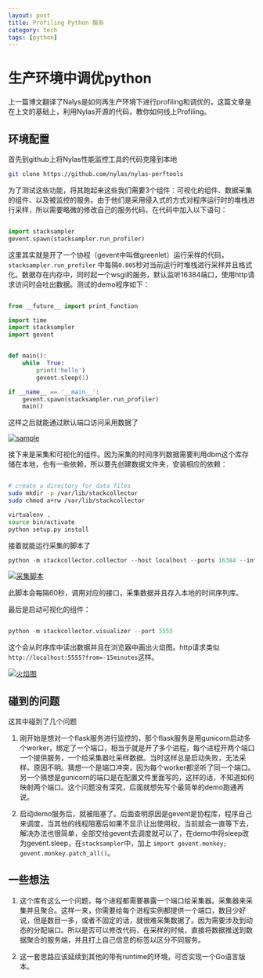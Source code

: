 ```yaml
---
layout: post
title: Profiling Python 服务
category: tech
tags: [python]
---
```


# 生产环境中调优python

上一篇博文翻译了Nalys是如何再生产环境下进行profiling和调优的，这篇文章是在上文的基础上，利用Nylas开源的代码，教你如何线上Profiling。

## 环境配置

首先到github上将Nylas性能监控工具的代码克隆到本地

```bash
git clone https://github.com/nylas/nylas-perftools
```

为了测试这些功能，将其跑起来这些我们需要3个组件：可视化的组件、数据采集的组件、以及被监控的服务。由于他们是采用侵入式的方式对程序运行时的堆栈进行采样，所以需要略微的修改自己的服务代码，在代码中加入以下语句：

```python

import stacksampler
gevent.spawn(stacksampler.run_profiler)

```

这里其实就是开了一个协程（gevent中叫做greenlet）运行采样的代码，`stacksampler.run_profiler` 中每隔`0.005`秒对当前运行时堆栈进行采样并且格式化。数据存在内存中，同时起一个wsgi的服务，默认监听16384端口，使用http请求访问时会吐出数据。测试的demo程序如下：

```python

from __future__ import print_function

import time
import stacksampler
import gevent


def main():
    while  True:
        print('hello')
        gevent.sleep(1)

if __name__ == '__main__':
    gevent.spawn(stacksampler.run_profiler)
    main()

```

这样之后就能通过默认端口访问采用数据了

[![sample](http://7o50i4.com1.z0.glb.clouddn.com/profiling-python%2Fsample_data.png)][1]

接下来是采集和可视化的组件。因为采集的时间序列数据需要利用dbm这个库存储在本地，也有一些依赖，所以要先创建数据文件夹，安装相应的依赖：

```bash

# create a directory for data files
sudo mkdir -p /var/lib/stackcollector
sudo chmod a+rw /var/lib/stackcollector

virtualenv .
source bin/activate
python setup.py install

```

接着就能运行采集的脚本了

```python
python -m stackcollector.collector --host localhost --ports 16384 --interval 60
```

[![采集脚本](http://7o50i4.com1.z0.glb.clouddn.com/profiling-python%2Fcollector.png)][2]

此脚本会每隔60秒，调用对应的接口，采集数据并且存入本地的时间序列库。

最后是启动可视化的组件：

```python

python -m stackcollector.visualizer --port 5555

```

这个会从时序库中读出数据并且在浏览器中画出火焰图。http请求类似`http://localhost:5555?from=-15minutes`这样。

[![火焰图](http://7o50i4.com1.z0.glb.clouddn.com/profiling-python%2Fflame_graph.png)][3]


## 碰到的问题

这其中碰到了几个问题

1. 刚开始是想对一个flask服务进行监控的，那个flask服务是用gunicorn启动多个worker，绑定了一个端口，相当于就是开了多个进程，每个进程开两个端口一个提供服务，一个给采集器吐采样数据。当时这样总是启动失败，无法采样。原因不明。猜想一个是端口冲突，因为每个worker都坚听了同一个端口。另一个猜想是gunicorn的端口是在配置文件里面写的，这样的话，不知道如何映射两个端口。这个问题没有深究，后面就想先写个最简单的demo跑通再说。

2. 启动demo服务后，就被阻塞了。后面查明原因是gevent是协程库，程序自己来调度，当其他的线程阻塞后如果不显示让出使用权，当前就会一直等下去，解决办法也很简单，全部交给gevent去调度就可以了，在demo中将sleep改为gevent.sleep，在`stacksampler`中，加上 `import gevent.monkey; gevent.monkey.patch_all()`。


## 一些想法

1. 这个库有这么一个问题，每个进程都需要暴露一个端口给采集器。采集器来采集并且聚合。这样一来，你需要给每个进程实例都提供一个端口，数目少好说，但是数目一多，或者不固定的话，就很难采集数据了。因为需要涉及到动态的分配端口。所以是否可以修改代码，在采样的时候，直接将数据推送到数据聚合的服务端，并且打上自己信息的标签以区分不同服务。

2. 这一套思路应该延续到其他的带有runtime的环境，可否实现一个Go语言版本。


[1]: http://7o50i4.com1.z0.glb.clouddn.com/profiling-python%2Fsample_data.png "采样"
[2]: http://7o50i4.com1.z0.glb.clouddn.com/profiling-python%2Fcollector.png "采集"
[3]: http://7o50i4.com1.z0.glb.clouddn.com/profiling-python%2Fflame_graph.png "火焰图"
